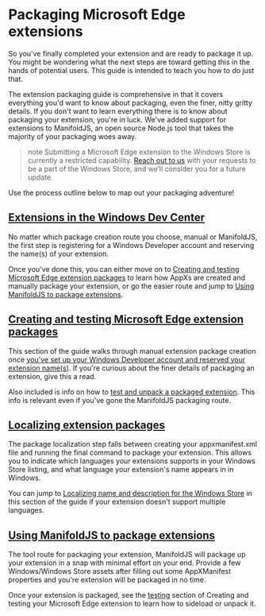 # Packaging Microsoft Edge extensions

So you've finally completed your extension and are ready to package it up. You might be wondering what the next steps are toward getting this in the hands of potential users. This guide is intended to teach you how to do just that.

The extension packaging guide is comprehensive in that it covers everything you'd want to know about packaging, even the finer, nitty gritty details. If you don't want to learn everything there is to know about packaging your extension, you're in luck. We've added support for extensions to ManifoldJS, an open source Node.js tool that takes the majority of your packaging woes away.

>note Submitting a Microsoft Edge extension to the Windows Store is currently a restricted capability. [Reach out to us](http://aka.ms/extension-request) with your requests to be a part of the Windows Store, and we’ll consider you for a future update.

Use the process outline below to map out your packaging adventure!


## [Extensions in the Windows Dev Center](./extensions-in-the-windows-dev-center)

No matter which package creation route you choose, manual or ManifoldJS, the first step is registering for a Windows Developer account and reserving the name(s) of your extension.

Once you've done this, you can either move on to [Creating and testing Microsoft Edge extension packages](./creating-and-testing-Microsoft-Edge-extension-packages) to learn how AppXs are created and manually package your extension, or go the easier route and jump to [Using ManifoldJS to package extensions](./using-ManifoldJS-package-extensions).

## [Creating and testing Microsoft Edge extension packages](./creating-and-testing-Microsoft-Edge-extension-packages)

This section of the guide walks through manual extension package creation once [you've set up your Windows Developer account and reserved your extension name(s)](./extensions-in-the-Windows-Dev-Center). If you're curious about the finer details of packaging an extension, give this a read.

Also included is info on how to [test and unpack a packaged extension](./creating-and-testing-Microsoft-Edge-extension-packages#testing-an-appx-package). This info is relevant even if you've gone the ManifoldJS packaging route.

## [Localizing extension packages](./localizing-extension-packages)
The package localization step falls between creating your appxmanifest.xml file and running the final command to package your extension.
This allows you to indicate which languages your extensions supports in your Windows Store listing, and what language your extension's name appears in in Windows.

You can jump to [Localizing name and description for the Windows Store](./localizing-extension-packages#localizing-name-and-description-in-the-windows-store) in this section of the guide if your extension doesn't support multiple languages.

## [Using ManifoldJS to package extensions](./using-ManifoldJS-to-package-extensions)

The tool route for packaging your extension, ManifoldJS will package up your extension in a snap with minimal effort on your end. Provide a few Windows/Windows Store assets after filling out some AppXManifest properties and you're extension will be packaged in no time.

Once your extension is packaged, see the [testing](./creating-and-testing-Microsoft-Edge-extension-packages#testing-an-appx-package) section of Creating and testing your Microsoft Edge extension to learn how to sideload or unpack it.
